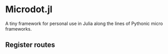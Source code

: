 # Microdot.jl

A tiny framework for personal use in Julia along the lines of Pythonic micro frameworks.

## Register routes


